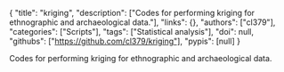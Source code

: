 {
  "title": "kriging",
  "description": ["Codes for performing kriging for ethnographic and archaeological data."],
  "links": {},
  "authors": ["cl379"],
  "categories": ["Scripts"],
  "tags": ["Statistical analysis"],
  "doi": null,
  "githubs": ["https://github.com/cl379/kriging"],
  "pypis": [null]
}

<!-- Generated by csv2md.R – do not edit by hand -->

Codes for performing kriging for ethnographic and archaeological data.